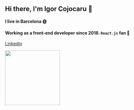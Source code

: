 ## Hi there, I'm Igor Cojocaru :wave:

#### I live in Barcelona :sun_with_face:
#### Working as a front-end developer since 2018. `React.js` fan :muscle:

[Linkedin](https://www.linkedin.com/in/igor-cojocaru/)



<img height="180em" src="https://github-readme-stats.vercel.app/api?username=igor-co&show_icons=true&hide_border=true&&count_private=true&include_all_commits=true" />
